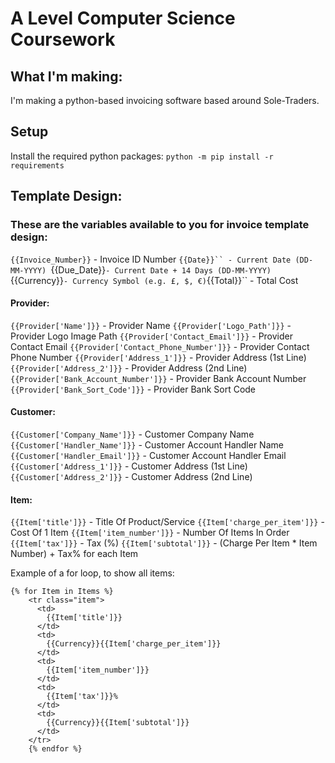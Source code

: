 # A Level Computer Science Coursework

## What I'm making:
I'm making a python-based invoicing software based around Sole-Traders.



## Setup
Install the required python packages: ```python -m pip install -r requirements```


## Template Design:
### These are the variables available to you for invoice template design:

```{{Invoice_Number}}``` - Invoice ID Number
```{{Date}}`` - Current Date (DD-MM-YYYY)
```{{Due_Date}}``` - Current Date + 14 Days (DD-MM-YYYY)
```{{Currency}}``` - Currency Symbol (e.g. £, $, €)
```{{Total}}`` - Total Cost

#### Provider:
  ```{{Provider['Name']}}``` - Provider Name
  ```{{Provider['Logo_Path']}}``` - Provider Logo Image Path
  ```{{Provider['Contact_Email']}}``` - Provider Contact Email
  ```{{Provider['Contact_Phone_Number']}}``` - Provider Contact Phone Number
  ```{{Provider['Address_1']}}``` - Provider Address (1st Line)
  ```{{Provider['Address_2']}}``` - Provider Address (2nd Line)
  ```{{Provider['Bank_Account_Number']}}``` - Provider Bank Account Number
  ```{{Provider['Bank_Sort_Code']}}``` - Provider Bank Sort Code


#### Customer:
  ```{{Customer['Company_Name']}}``` - Customer Company Name
  ```{{Customer['Handler_Name']}}``` - Customer Account Handler Name
  ```{{Customer['Handler_Email']}}``` - Customer Account Handler Email
  ```{{Customer['Address_1']}}``` - Customer Address (1st Line)
  ```{{Customer['Address_2']}}``` - Customer Address (2nd Line)

#### Item:
  ```{{Item['title']}}``` - Title Of Product/Service
  ```{{Item['charge_per_item']}}``` - Cost Of 1 Item
  ```{{Item['item_number']}}``` - Number Of Items In Order
  ```{{Item['tax']}}``` - Tax (%)
  ```{{Item['subtotal']}}``` - (Charge Per Item * Item Number) + Tax% for each Item

  Example of a for loop, to show all items:
  ```
  {% for Item in Items %}
      <tr class="item">
        <td>
          {{Item['title']}}
        </td>
        <td>
          {{Currency}}{{Item['charge_per_item']}}
        </td>
        <td>
          {{Item['item_number']}}
        </td>
        <td>
          {{Item['tax']}}%
        </td>
        <td>
          {{Currency}}{{Item['subtotal']}}
        </td>
      </tr>
      {% endfor %}
  ```